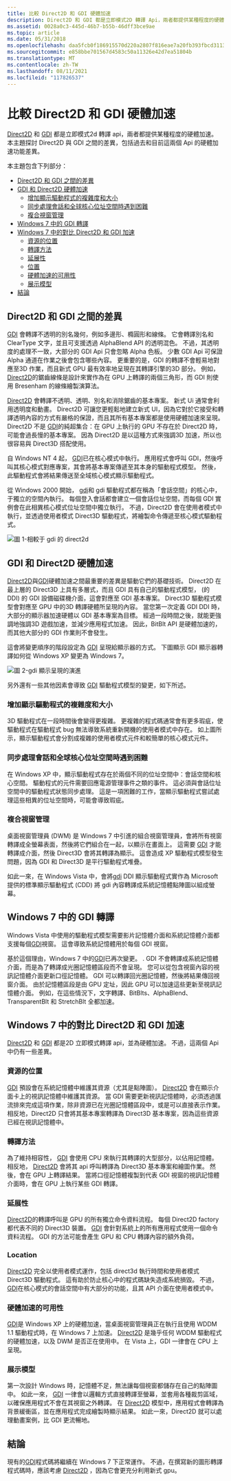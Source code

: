 ```yaml
---
title: 比較 Direct2D 和 GDI 硬體加速
description: Direct2D 和 GDI 都是立即模式2D 轉譯 Api，兩者都提供某種程度的硬體加速。
ms.assetid: 0028a0c3-445d-46b7-b55b-46dff3bce9ae
ms.topic: article
ms.date: 05/31/2018
ms.openlocfilehash: daa5fcb0f186915570d220a2807f816eae7a20fb393fbcd3113f6abf686fcd44
ms.sourcegitcommit: e858bbe701567d4583c50a11326e42d7ea51804b
ms.translationtype: MT
ms.contentlocale: zh-TW
ms.lasthandoff: 08/11/2021
ms.locfileid: "117826537"
---
```

# <a name="comparing-direct2d-and-gdi-hardware-acceleration"></a>比較 Direct2D 和 GDI 硬體加速

[Direct2D](./direct2d-portal.md) 和 [GDI](/windows/desktop/gdi/windows-gdi) 都是立即模式2d 轉譯 api，兩者都提供某種程度的硬體加速。 本主題探討 Direct2D 與 GDI 之間的差異，包括過去和目前這兩個 Api 的硬體加速功能差異。

本主題包含下列部分：

-   [Direct2D 和 GDI 之間的差異](#differences-between-direct2d-and-gdi)
-   [GDI 和 Direct2D 硬體加速](#gdi-and-direct2d-hardware-acceleration)
    -   [增加顯示驅動程式的複雜度和大小](#increasing-complexity-and-size-of-display-drivers)
    -   [同步處理會話和全球核心位址空間時遇到困難](#difficulty-in-synchronizing-session-and-global-kernel-address-spaces)
    -   [複合視窗管理](#composited-window-management)
-   [Windows 7 中的 GDI 轉譯](#gdi-rendering-in-windows-7)
-   [Windows 7 中的對比 Direct2D 和 GDI 加速](#contrasting-direct2d-and-gdi-acceleration-in-windows-7)
    -   [資源的位置](#location-of-resources)
    -   [轉譯方法](#rendering-method)
    -   [延展性](#scalability)
    -   [位置](#location-of-resources)
    -   [硬體加速的可用性](#availability-of-hardware-acceleration)
    -   [展示模型](#presentation-model)
-   [結論](#conclusion)

## <a name="differences-between-direct2d-and-gdi"></a>Direct2D 和 GDI 之間的差異

[GDI](/windows/desktop/gdi/windows-gdi) 會轉譯不透明的別名幾何，例如多邊形、橢圓形和線條。 它會轉譯別名和 ClearType 文字，並且可支援透過 AlphaBlend API 的透明混色。 不過，其透明度的處理不一致，大部分的 GDI Api 只會忽略 Alpha 色板。 少數 GDI Api 可保證 Alpha 通道在作業之後會包含哪些內容。 更重要的是，GDI 的轉譯不會輕易地對應至3D 作業，而且新式 GPU 最有效率地呈現在其轉譯引擎的3D 部分。 例如， [Direct2D](./direct2d-portal.md)的鋸齒線條是設計來實作為在 GPU 上轉譯的兩個三角形，而 GDI 則使用 Bresenham 的線條繪製演算法。

[Direct2D](./direct2d-portal.md) 會轉譯不透明、透明、別名和消除鋸齒的基本專案。 新式 Ui 通常會利用透明度和動畫。 Direct2D 可讓您更輕鬆地建立新式 UI，因為它對於它接受和轉譯透明內容的方式有嚴格的保證，而且其所有基本專案都是使用硬體加速來呈現。 Direct2D 不是 [GDI](/windows/desktop/gdi/windows-gdi)的純超集合：在 GPU 上執行的 GPU 不存在於 Direct2D 時，可能會過長慢的基本專案。 因為 Direct2D 是以這種方式來強調3D 加速，所以也很容易與 Direct3D 搭配使用。

自 Windows NT 4 起， [GDI](/windows/desktop/gdi/windows-gdi)已在核心模式中執行。 應用程式會呼叫 GDI，然後呼叫其核心模式對應專案，其會將基本專案傳遞至其本身的驅動程式模型。 然後，此驅動程式會將結果傳送至全域核心模式顯示驅動程式。

從 Windows 2000 開始， [gdi](/windows/desktop/gdi/windows-gdi)和 gdi 驅動程式都在稱為「會話空間」的核心中，于獨立的空間內執行。 每個登入會話都會建立一個會話位址空間，而每個 GDI 實例會在此相異核心模式位址空間中獨立執行。 不過，Direct2D 會在使用者模式中執行，並透過使用者模式 Direct3D 驅動程式，將繪製命令傳遞至核心模式驅動程式。

![圖 1-相較于 gdi 的 direct2d](images/direct2d-vs-gdi1.png)

## <a name="gdi-and-direct2d-hardware-acceleration"></a>GDI 和 Direct2D 硬體加速

[Direct2D](./direct2d-portal.md)與[GDI](/windows/desktop/gdi/windows-gdi)硬體加速之間最重要的差異是驅動它們的基礎技術。 Direct2D 在最上層的 Direct3D 上具有多層式，而且 GDI 具有自己的驅動程式模型， (的 DDI) 的 GDI 設備磁碟機介面，這會對應至 GDI 基本專案。 Direct3D 驅動程式模型會對應至 GPU 中的3D 轉譯硬體所呈現的內容。 當您第一次定義 GDI DDI 時，大部分的顯示器加速硬體以 GDI 基本專案為目標。 經過一段時間之後，就能更強調地強調3D 遊戲加速，並減少應用程式加速。 因此，BitBlt API 是硬體加速的，而其他大部分的 GDI 作業則不會發生。

這會將變更順序的階段設定為 [GDI](/windows/desktop/gdi/windows-gdi) 呈現給顯示器的方式。 下圖顯示 GDI 顯示器轉譯如何從 Windows XP 變更為 Windows 7。

![圖 2-gdi 顯示呈現的演進](images/direct2d-vs-gdi2.png)

另外還有一些其他因素會導致 [GDI](/windows/desktop/gdi/windows-gdi) 驅動程式模型的變更，如下所述。

### <a name="increasing-complexity-and-size-of-display-drivers"></a>增加顯示驅動程式的複雜度和大小

3D 驅動程式在一段時間後會變得更複雜。 更複雜的程式碼通常會有更多瑕疵，使驅動程式在驅動程式 bug 無法導致系統重新開機的使用者模式中存在。 如上圖所示，顯示驅動程式會分割成複雜的使用者模式元件和較簡單的核心模式元件。

### <a name="difficulty-in-synchronizing-session-and-global-kernel-address-spaces"></a>同步處理會話和全球核心位址空間時遇到困難

在 Windows XP 中，顯示驅動程式存在於兩個不同的位址空間中：會話空間和核心空間。 驅動程式的元件需要回應電源管理事件之類的事件。 這必須與會話位址空間中的驅動程式狀態同步處理。 這是一項困難的工作，當顯示驅動程式嘗試處理這些相異的位址空間時，可能會導致瑕疵。

### <a name="composited-window-management"></a>複合視窗管理

桌面視窗管理員 (DWM) 是 Windows 7 中引進的組合視窗管理員，會將所有視窗轉譯成全螢幕表面，然後將它們組合在一起，以顯示在畫面上。 這需要 [GDI](/windows/desktop/gdi/windows-gdi) 才能轉譯成介面，然後 Direct3D 會將其轉譯為顯示。 這會造成 XP 驅動程式模型發生問題，因為 GDI 和 Direct3D 是平行驅動程式堆疊。

如此一來，在 Windows Vista 中，會將[gdi](/windows/desktop/gdi/windows-gdi) DDI 顯示驅動程式實作為 Microsoft 提供的標準顯示驅動程式 (CDD) 將 gdi 內容轉譯成系統記憶體點陣圖以組成螢幕。

## <a name="gdi-rendering-in-windows-7"></a>Windows 7 中的 GDI 轉譯

Windows Vista 中使用的驅動程式模型需要影片記憶體介面和系統記憶體介面都支援每個[GDI](/windows/desktop/gdi/windows-gdi)視窗。 這會導致系統記憶體用於每個 GDI 視窗。

基於這個理由，Windows 7 中的[GDI](/windows/desktop/gdi/windows-gdi)已再次變更。 . GDI 不會轉譯成系統記憶體介面，而是為了轉譯成光圈記憶體區段而不會呈現。 您可以從包含視窗內容的視訊記憶體介面更新口徑記憶體。 GDI 可以轉譯回光圈記憶體，然後將結果傳回視窗介面。 由於記憶體區段是由 GPU 定址，因此 GPU 可以加速這些更新至視訊記憶體介面。 例如，在這些情況下，文字轉譯、BitBlts、AlphaBlend、TransparentBlt 和 StretchBlt 全都加速。

## <a name="contrasting-direct2d-and-gdi-acceleration-in-windows-7"></a>Windows 7 中的對比 Direct2D 和 GDI 加速

[Direct2D](./direct2d-portal.md) 和 [GDI](/windows/desktop/gdi/windows-gdi) 都是2D 立即模式轉譯 api，並為硬體加速。 不過，這兩個 Api 中仍有一些差異。

### <a name="location-of-resources"></a>資源的位置

[GDI](/windows/desktop/gdi/windows-gdi) 預設會在系統記憶體中維護其資源（尤其是點陣圖）。 [Direct2D](./direct2d-portal.md) 會在顯示介面卡上的視訊記憶體中維護其資源。 當 GDI 需要更新視訊記憶體時，必須透過匯流排來完成這項作業，除非資源已在光圈記憶體區段中，或是可以直接表示作業。 相反地，Direct2D 只會將其基本專案轉譯為 Direct3D 基本專案，因為這些資源已經在視訊記憶體中。

### <a name="rendering-method"></a>轉譯方法

為了維持相容性， [GDI](/windows/desktop/gdi/windows-gdi) 會使用 CPU 來執行其轉譯的大型部分，以佔用記憶體。 相反地， [Direct2D](./direct2d-portal.md) 會將其 api 呼叫轉譯為 Direct3D 基本專案和繪圖作業。 然後，會在 GPU 上轉譯結果。 當將口徑記憶體複製到代表 GDI 視窗的視訊記憶體介面時，會在 GPU 上執行某些 GDI 轉譯。

### <a name="scalability"></a>延展性

[Direct2D](./direct2d-portal.md)的轉譯呼叫是 GPU 的所有獨立命令資料流程。 每個 Direct2D factory 都代表不同的 Direct3D 裝置。 [GDI](/windows/desktop/gdi/windows-gdi) 會針對系統上的所有應用程式使用一個命令資料流程。 GDI 的方法可能會產生 GPU 和 CPU 轉譯內容的額外負荷。

### <a name="location"></a>Location

[Direct2D](./direct2d-portal.md) 完全以使用者模式運作，包括 direct3d 執行時間和使用者模式 Direct3D 驅動程式。 這有助於防止核心中的程式碼缺失造成系統損毀。 不過， [GDI](/windows/desktop/gdi/windows-gdi)在核心模式的會話空間中有大部分的功能，且其 API 介面在使用者模式中。

### <a name="availability-of-hardware-acceleration"></a>硬體加速的可用性

[GDI](/windows/desktop/gdi/windows-gdi)是 Windows XP 上的硬體加速，當桌面視窗管理員正在執行且使用 WDDM 1.1 驅動程式時，在 Windows 7 上加速。 [Direct2D](./direct2d-portal.md) 是幾乎任何 WDDM 驅動程式的硬體加速，以及 DWM 是否正在使用中。 在 Vista 上，GDI 一律會在 CPU 上呈現。

### <a name="presentation-model"></a>展示模型

第一次設計 Windows 時，記憶體不足，無法讓每個視窗都儲存在自己的點陣圖中。 如此一來， [GDI](/windows/desktop/gdi/windows-gdi) 一律會以邏輯方式直接轉譯至螢幕，並套用各種裁剪區域，以確保應用程式不會在其視窗之外轉譯。 在 [Direct2D](./direct2d-portal.md) 模型中，應用程式會轉譯為背景緩衝區，並在應用程式完成繪製時顯示結果。 如此一來，Direct2D 就可以處理動畫案例，比 GDI 更流暢地。

## <a name="conclusion"></a>結論

現有的[GDI](/windows/desktop/gdi/windows-gdi)程式碼將繼續在 Windows 7 下正常運作。 不過，在撰寫新的圖形轉譯程式碼時，應該考慮 [Direct2D](./direct2d-portal.md) ，因為它會更充分利用新式 gpu。

 

 